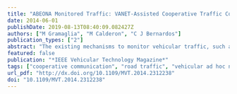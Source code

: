 ```yaml
---
title: "ABEONA Monitored Traffic: VANET-Assisted Cooperative Traffic Congestion Forecasting"
date: 2014-06-01
publishDate: 2019-08-13T08:40:09.082427Z
authors: ["M Gramaglia", "M Calderon", "C J Bernardos"]
publication_types: ["2"]
abstract: "The existing mechanisms to monitor vehicular traffic, such as the use of induction loops and cameras, are expensive to deploy and maintain. Vehicular communications opens up a new world of optimization opportunities as each vehicle can be used as a sensor to measure the fundamental variables defining the traffic state (flow, density, and speed). In this article, we propose ABEONA, a beacon-based traffic congestion algorithm and also the name of the Roman goddess of journey, which captures the current and recent-past traffic trends to forecast the near-future road conditions. Compared to the existing monitoring approaches, ABEONA allows for the estimation of the vehicular density and reduces installation and maintenance costs. ABEONA's algorithm incurs low overhead and enables drivers to use forecast traffic congestion events to replan their route accordingly."
featured: false
publication: "*IEEE Vehicular Technology Magazine*"
tags: ["cooperative communication", "road traffic", "vehicular ad hoc networks", "abeona monitored traffic", "vanet-assisted cooperative traffic congestion forecasting", "vehicular traffic monitoring", "induction loops", "cameras", "vehicular communications", "optimization opportunities", "traffic state", "beacon-based traffic congestion algorithm", "vehicular density", "maintenance costs", "abeona algorithm", "intelligent vehicles", "monitoring", "road traffic", "estimation", "vanet", "synchronization", "cameras", ""]
url_pdf: "http://dx.doi.org/10.1109/MVT.2014.2312238"
doi: "10.1109/MVT.2014.2312238"
---
```


